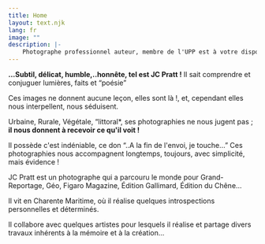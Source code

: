 ```yaml
---
title: Home
layout: text.njk
lang: fr
image: ""
description: |-
    Photographe professionnel auteur, membre de l'UPP est à votre disposition pour vos projets photographiques : photos d'intérieur, architecture, industrie, portraits, prises de vue de spectacle, photos aériennes, illustrations. CONTACT : + 33 (0) 6 82 43 56 79 jcpratt@orange.fr 
---
```


**...Subtil, délicat, humble,..honnête, tel est JC Pratt !** 
Il sait comprendre et conjuguer lumières, faits et “poésie”

Ces images ne donnent aucune leçon, elles sont là !, et, cependant elles nous interpellent, nous séduisent.

Urbaine, Rurale, Végétale, “littoral*, ses photographies ne nous jugent pas ; **il nous donnent à recevoir ce qu'il voit !**

Il possède c'est indéniable, ce don “..A la fin de l'envoi, je touche...”
Ces photographies nous accompagnent longtemps, toujours, avec simplicité, mais évidence !

JC Pratt est un photographe qui a parcouru le monde pour Grand-Reportage, Géo, Figaro Magazine, Édition Gallimard, Édition du Chêne…

Il vit en Charente Maritime, où il réalise quelques introspections personnelles et déterminés.

Il collabore avec quelques artistes pour lesquels il réalise et partage divers travaux inhérents à la mémoire et à la création...
